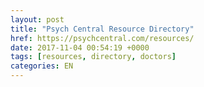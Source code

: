 ```yaml
---
layout: post
title: "Psych Central Resource Directory"
href: https://psychcentral.com/resources/
date: 2017-11-04 00:54:19 +0000
tags: [resources, directory, doctors]
categories: EN
---
```

